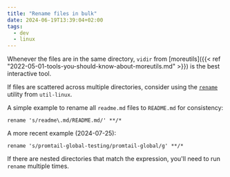 ```yaml
---
title: "Rename files in bulk"
date: 2024-06-19T13:39:04+02:00
tags:
  - dev
  - linux
---
```


Whenever the files are in the same directory, `vidir` from [moreutils]({{< ref
"2022-05-01-tools-you-should-know-about-moreutils.md" >}}) is the best
interactive tool.

If files are scattered across multiple directories, consider using the
[`rename`](https://man.archlinux.org/man/rename.1.en) utility from `util-linux`.


A simple example to rename all `readme.md` files to `README.md` for consistency:

```shell
rename 's/readme\.md/README.md/' **/*
```

A more recent example (2024-07-25):

```shell
rename 's/promtail-global-testing/promtail-global/g' **/*
```

If there are nested directories that match the expression, you'll need to run
`rename` multiple times.
